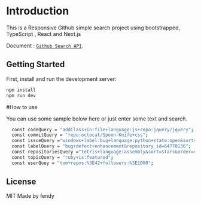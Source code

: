 # Introduction
This is a Responsive Github simple search project using bootstrapped, TypeScript , React and Next.js

Document : [`Github Search API`](https://docs.github.com/en/rest/search).

## Getting Started

First, install and  run the development server:

```bash
npm install 
npm run dev
```
#How to use

You can use some sample below here or just enter some text and search.

```bash
  const codeQuery = "addClass+in:file+language:js+repo:jquery/jquery";
  const commitQuery = "repo:octocat/Spoon-Knife+css";
  const issueQuery ="windows+label:bug+language:python+state:open&sort=created order=asc";
  const labelQuery = "bug+defect+enhancement&repository_id=64778136";
  const repositoriesQuery ="tetris+language:assembly&sort=stars&order=desc";
  const topicQuery = "ruby+is:featured";
  const userQuey = "tom+repos:%3E42+followers:%3E1000";
```
## License

MIT
Made by fendy